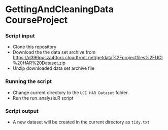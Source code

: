 GettingAndCleaningData CourseProject
======================
### Script input
- Clone this repository
- Download the the data set archive from https://d396qusza40orc.cloudfront.net/getdata%2Fprojectfiles%2FUCI%20HAR%20Dataset.zip 
- Unzip downloaded data set archive file

### Running the script
- Change current directory to the `UCI HAR Dataset` folder.
- Run the run_analysis.R script

### Script output
- A new dataset will be created in the current directory as `tidy.txt`

